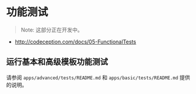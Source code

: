 功能测试
================

> Note: 这部分正在开发中。

- http://codeception.com/docs/05-FunctionalTests

运行基本和高级模板功能测试
----------------------------------------------------

请参阅 `apps/advanced/tests/README.md` 和 `apps/basic/tests/README.md` 提供的说明。 
